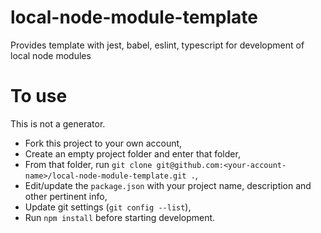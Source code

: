 # local-node-module-template
Provides template with jest, babel, eslint, typescript for development of local node modules

# To use
This is not a generator.

* Fork this project to your own account,
* Create an empty project folder and enter that folder,
* From that folder, run `git clone git@github.com:<your-account-name>/local-node-module-template.git .`,
* Edit/update the `package.json` with your project name, description and other pertinent info,
* Update git settings (`git config --list`),
* Run `npm install` before starting development.
